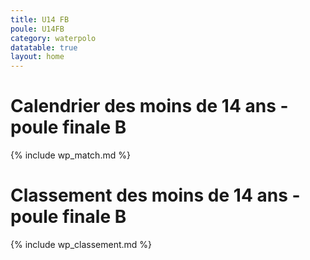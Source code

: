 ```yaml
---
title: U14 FB
poule: U14FB
category: waterpolo
datatable: true
layout: home
---
```


# Calendrier des moins de 14 ans - poule finale B

{% include wp_match.md %}

# Classement des moins de 14 ans - poule finale B

{% include wp_classement.md %}
